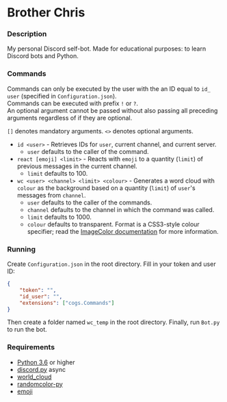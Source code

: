 # Brother Chris
### Description
My personal Discord self-bot. Made for educational purposes: to learn Discord bots and Python.

### Commands
Commands can only be executed by the user with the an ID equal to `id_ user` (specified in `Configuration.json`).<br />
Commands can be executed with prefix `!` or `?`.<br />
An optional argument cannot be passed without also passing all preceding arguments regardless of if they are optional.

`[]` denotes mandatory arguments. `<>` denotes optional arguments.<br />

* `id <user>` - Retrieves IDs for `user`, current channel, and current server.
    * `user` defaults to the caller of the command.
* `react [emoji] <limit>` - Reacts with `emoji` to a quantity (`limit`) of previous messages in the current channel.
    * `limit` defaults to 100.
* `wc <user> <channel> <limit> <colour>` - Generates a word cloud with `colour` as the background based on a quantity (`limit`) of `user`'s messages from `channel`.
    * `user` defaults to the caller of the commands.
    * `channel` defaults to the channel in which the command was called.
    * `limit` defaults to 1000.
    * `colour` defaults to transparent. Format is a CSS3-style colour specifier; read the [ImageColor documentation](http://effbot.org/imagingbook/imagecolor.htm#color-names) for more information.

### Running
Create `Configuration.json` in the root directory. Fill in your token and user ID:

```json
{
    "token": "",
    "id_user": "",
    "extensions": ["cogs.Commands"]
}
```

Then create a folder named `wc_temp` in the root directory. Finally, run `Bot.py` to run the bot.

### Requirements
* [Python 3.6](https://www.python.org/downloads/) or higher
* [discord.py](https://github.com/Rapptz/discord.py) async
* [world_cloud](https://github.com/amueller/word_cloud)
* [randomcolor-py](https://github.com/kevinwuhoo/randomcolor-py)
* [emoji](https://github.com/carpedm20/emoji)
